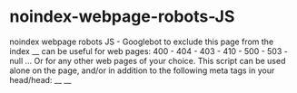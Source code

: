 # noindex-webpage-robots-JS
noindex webpage robots JS - Googlebot to exclude this page from the index
__
can be useful for web pages: 400 - 404 - 403 - 410 - 500 -  503 - null ...
Or for any other web pages of your choice. This script can be used alone on the page, and/or in addition to the following meta tags in your head/head: 
__
<meta name="googlebot" content="noindex" /><meta name="googlebot-news" content="nosnippet" /><meta name="robots" content="max-snippet:0" />
<meta name="robots" content="max-image-preview:none"><meta name="robots" content="nofollow, noindex" /><meta name="slurp" content="noindex, nofollow" />
<meta name="msnbot" content="noindex, nofollow" /><meta name="teoma" content="noindex, nofollow" />
<meta name="teoma" content="noarchive"><meta name="robots" content="noarchive" /><meta name="googlebot" content="noarchive" />
<meta name="Slurp" content="noarchive" /><meta name="msnbot" content="noarchive" /><meta name="bingbot" content="noarchive" />
__

